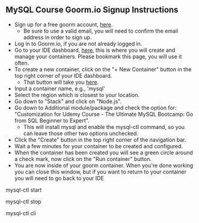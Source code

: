 ## MySQL Course Goorm.io Signup Instructions

- Sign up for a free goorm account, [here](https://accounts.goorm.io/signup).
	- Be sure to use a valid email, you will need to confirm the email address in order to sign up.
- Log in to Goorm.io, if you are not already logged in.
- Go to your IDE dashboard, [here](https://ide.goorm.io/my), this is where you will create and manage your containers. Please bookmark this page, you will use it often.
- To create a new container, click on the "+ New Container" button in the top right corner of your IDE dashboard.
	- That button will take you [here](https://ide.goorm.io/container/new).
- Input a container name, e.g., 'mysql'
- Select the region which is closest to your location.
- Go down to "Stack" and click on "Node.js".
- Go down to Additional module/package and check the option for: "Customization for Udemy Course - The Ultimate MySQL Bootcamp: Go from SQL Beginner to Expert".
	- This will install mysql and enable the mysql-ctl command, so you can leave those other two options unchecked.
- Click the "Create" button in the top right corner of the navigation bar.
- Wait a few minutes for your container to be created and configured.
- When the container has been created you will see a green circle around a check mark, now click on the "Run container" button.
- You are now inside of your goorm container. When you're done working you can close this window, but if you want to return to your container you will need to go back to your IDE 

mysql-ctl start

mysql-ctl stop

mysql-ctl cli
